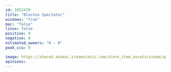 ```yaml
---
id: 1952470
title: "Blaston Spectator"
windows: "true"
mac: "false"
linux: false
positive: 0
negative: 0
estimated_owners: "0 - 0"
peak_ccu: 0

image: https://shared.akamai.steamstatic.com/store_item_assets/steam/apps/1952470/header.jpg?t=1677674430
opinions:
---
```

